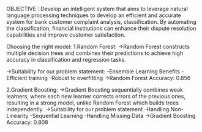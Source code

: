 OBJECTIVE :
Develop an intelligent system that aims to leverage natural language
processing techniques to develop an efficient and accurate system for bank
customer complaint analysis, classification.
By automating the classification, financial institutions can enhance their
dispute resolution capabilities and improve customer satisfaction.

Choosing the right model:
1.Random Forest:
->Random Forest constructs multiple decision
trees and combines their predictions to
achieve high accuracy in classification and
regression tasks.

->Suitability for our problem statement:
-Ensemble Learning Benefits
-Efficient training
-Robust to overfitting
->Random Forest Accuracy: 0.856

2.Gradient Boosting:
->Gradient Boosting sequentially combines
weak learners, where each new learner
corrects errors of the previous ones, resulting
in a strong model, unlike Random Forest which
builds trees independently.
->Suitability for our problem statement
-Handling Non-Linearity
-Sequential Learning
-Handling Missing Data
->Gradient Boosting Accuracy: 0.808
